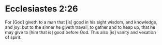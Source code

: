 # Ecclesiastes 2:26

For [God] giveth to a man that [is] good in his sight wisdom, and knowledge, and joy: but to the sinner he giveth travail, to gather and to heap up, that he may give to [him that is] good before God. This also [is] vanity and vexation of spirit.